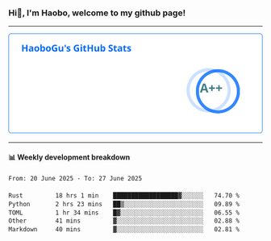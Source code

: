<!--<h2 align="center"> Hi👋, I'm Haobo, welcome to my github page! </h2>-->
### Hi👋, I'm Haobo, welcome to my github page!
-------

<img href="https://github.com/HaoboGu" src="assets/stats.svg" alt="github stats" /> 

-------

#### 📊 **Weekly development breakdown**
<!--START_SECTION:waka-->

```txt
From: 20 June 2025 - To: 27 June 2025

Rust         18 hrs 1 min    ██████████████████▓░░░░░░   74.70 %
Python       2 hrs 23 mins   ██▒░░░░░░░░░░░░░░░░░░░░░░   09.89 %
TOML         1 hr 34 mins    █▓░░░░░░░░░░░░░░░░░░░░░░░   06.55 %
Other        41 mins         ▓░░░░░░░░░░░░░░░░░░░░░░░░   02.88 %
Markdown     40 mins         ▓░░░░░░░░░░░░░░░░░░░░░░░░   02.81 %
```

<!--END_SECTION:waka-->
<!--
backup url: https://github-readme-status-dusky-ten.vercel.app/api?username=HaoboGu&count_private=true&show_icons=true&theme=transparent&border_color=2f80ed
-->
<!--
**HaoboGu/HaoboGu** is a ✨ _special_ ✨ repository because its `README.md` (this file) appears on your GitHub profile.

Here are some ideas to get you started:

- 🔭 I’m currently working on AI-assisted programming tools
- 🌱 I’m currently learning ...
- 👯 I’m looking to collaborate on ...
- 🤔 I’m looking for help with ...
- 💬 Ask me about ...
- 📫 How to reach me: ...
- 😄 Pronouns: ...
- ⚡ Fun fact: ...
-->
